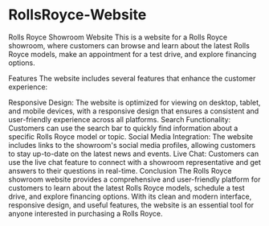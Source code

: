 # RollsRoyce-Website

Rolls Royce Showroom Website
This is a website for a Rolls Royce showroom, where customers can browse and learn about the latest Rolls Royce models, make an appointment for a test drive, and explore financing options.


Features
The website includes several features that enhance the customer experience:

Responsive Design: The website is optimized for viewing on desktop, tablet, and mobile devices, with a responsive design that ensures a consistent and user-friendly experience across all platforms.
Search Functionality: Customers can use the search bar to quickly find information about a specific Rolls Royce model or topic.
Social Media Integration: The website includes links to the showroom's social media profiles, allowing customers to stay up-to-date on the latest news and events.
Live Chat: Customers can use the live chat feature to connect with a showroom representative and get answers to their questions in real-time.
Conclusion
The Rolls Royce showroom website provides a comprehensive and user-friendly platform for customers to learn about the latest Rolls Royce models, schedule a test drive, and explore financing options. With its clean and modern interface, responsive design, and useful features, the website is an essential tool for anyone interested in purchasing a Rolls Royce.
